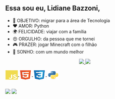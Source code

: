## Essa sou eu, Lidiane Bazzoni, 

* 🎯 OBJETIVO: migrar para a área de Tecnologia
* ❤️ AMOR: Python
* 🌍 FELICIDADE: viajar com a família
* 😍 ORGULHO: da pessoa que me tornei
* 🎮 PRAZER: jogar Minecraft com o filhão 
* 🌱 SONHO: com um mundo melhor

<div align="center">
  <a href="https://github.com/lidianebazzoni">
  <img height="180em" src="https://github-readme-stats.vercel.app/api?username=lidianebazzoni&show_icons=true&theme=dracula&include_all_commits=true&count_private=true"/>
  <img height="180em" src="https://github-readme-stats.vercel.app/api/top-langs/?username=lidianebazzoni&layout=compact&langs_count=7&theme=dracula"/>
</div>
<div style="display: inline_block"><br>
  <img align="center" alt="Lidi-Js" height="30" width="40" src="https://raw.githubusercontent.com/devicons/devicon/master/icons/javascript/javascript-plain.svg">
  <img align="center" alt="Lidi-HTML" height="30" width="40" src="https://raw.githubusercontent.com/devicons/devicon/master/icons/html5/html5-original.svg">
  <img align="center" alt="Lidi-CSS" height="30" width="40" src="https://raw.githubusercontent.com/devicons/devicon/master/icons/css3/css3-original.svg">
  <img align="center" alt="Lidi-Python" height="30" width="40" src="https://raw.githubusercontent.com/devicons/devicon/master/icons/python/python-original.svg">

  
  ##
 
<div> 
  
  <a href = "mailto:contatolidi.bazzoni@gmail.com"><img src="https://img.shields.io/badge/-Gmail-%23333?style=for-the-badge&logo=gmail&logoColor=white" target="_blank"></a>
  <a href="https://www.linkedin.com/in/Lidianebazzoni/" target="_blank"><img src="https://img.shields.io/badge/-LinkedIn-%230077B5?style=for-the-badge&logo=linkedin&logoColor=white" target="_blank"></a> 
  

 
